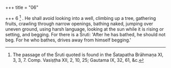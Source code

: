 +++
title = "06"

+++
6 [^4] . He shall avoid looking into a well, climbing up a tree, gathering fruits, crawling through narrow openings, bathing naked, jumping over uneven ground, using harsh language, looking at the sun while it is rising or setting, and begging. For there is a Śruti: 'After he has bathed, he should not beg. For he who bathes, drives away from himself begging.'


[^4]:  The passage of the Śruti quoted is found in the Śatapatha Brāhmaṇa XI, 3, 3, 7. Comp. Vasiṣṭha XII, 2, 10, 25; Gautama IX, 32, 61, &c.

